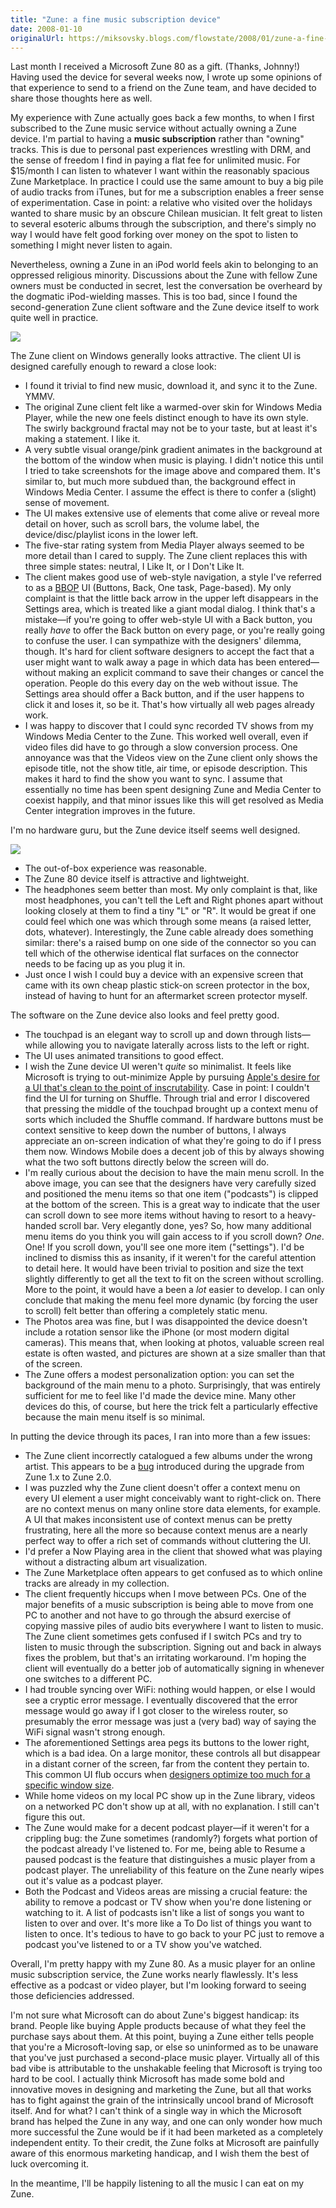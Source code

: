 ```yaml
---
title: "Zune: a fine music subscription device"
date: 2008-01-10
originalUrl: https://miksovsky.blogs.com/flowstate/2008/01/zune-a-fine-mus.html
---
```


<p>
  Last month I received a Microsoft Zune 80 as a gift. (Thanks, Johnny!) Having
  used the device for several weeks now, I wrote up some opinions of that
  experience to send to a friend on the Zune team, and have decided to share
  those thoughts here as well.
</p>
<p>
  My experience with Zune actually goes back a few months, to when I first
  subscribed to the Zune music service without actually owning a Zune device.
  I'm partial to having a <strong>music subscription</strong> rather than
  &quot;owning&quot; tracks. This is due to personal past experiences wrestling
  with DRM, and the sense of freedom I find in paying a flat fee for unlimited
  music. For $15/month I can listen to whatever I want within the reasonably
  spacious Zune Marketplace. In practice I could use the same amount to buy a
  big pile of audio tracks from iTunes, but for me a subscription enables a
  freer sense of experimentation. Case in point: a relative who visited over the
  holidays wanted to share music by an obscure Chilean musician. It felt great
  to listen to several esoteric albums through the subscription, and there's
  simply no way I would have felt good forking over money on the spot to listen
  to something I might never listen to again.
</p>
<p>
  Nevertheless, owning a Zune in an iPod world feels akin to belonging to an
  oppressed religious minority. Discussions about the Zune with fellow Zune
  owners must be conducted in secret, lest the conversation be overheard by the
  dogmatic iPod-wielding masses. This is too bad, since I found the
  second-generation Zune client software and the Zune device itself to work
  quite well in practice.
</p>
<p>
  <img src="/images/flowstate/zune_player.png" />
</p>
<p>
  The Zune client on Windows generally looks attractive. The client UI is
  designed carefully enough to reward a close look:
</p>
<ul>
  <li>
    I found it trivial to find new music, download it, and sync it to the Zune.
    YMMV.
  </li>
  <li>
    The original Zune client felt like a warmed-over skin for Windows Media
    Player, while the new one feels distinct enough to have its own style. The
    swirly background fractal may not be to your taste, but at least it's making
    a statement. I like it.
  </li>
  <li>
    A very subtle visual orange/pink gradient animates in the background at the
    bottom of the window when music is playing. I didn't notice this until I
    tried to take screenshots for the image above and compared them. It's
    similar to, but much more subdued than, the background effect in Windows
    Media Center. I assume the effect is there to confer a (slight) sense of
    movement.
  </li>
  <li>
    The UI makes extensive use of elements that come alive or reveal more detail
    on hover, such as scroll bars, the volume label, the device/disc/playlist
    icons in the lower left.
  </li>
  <li>
    The five-star rating system from Media Player always seemed to be more
    detail than I cared to supply. The Zune client replaces this with three
    simple states: neutral, I Like It, or I Don't Like It.
  </li>
  <li>
    The client makes good use of web-style navigation, a style I've referred to
    as a
    <a
      href="/posts/2005/10-14-bbop-the-ubiquitous-yet-under-examined-ui-model.html"
      >BBOP</a
    >
    UI (Buttons, Back, One task, Page-based). My only complaint is that the
    little back arrow in the upper left disappears in the Settings area, which
    is treated like a giant modal dialog. I think that's a mistake—if you're
    going to offer web-style UI with a Back button, you really <em>have</em> to
    offer the Back button on every page, or you're really going to confuse the
    user. I can sympathize with the designers' dilemma, though. It's hard for
    client software designers to accept the fact that a user might want to walk
    away a page in which data has been entered—without making an explicit
    command to save their changes or cancel the operation. People do this every
    day on the web without issue. The Settings area should offer a Back button,
    and if the user happens to click it and loses it, so be it. That's how
    virtually all web pages already work.
  </li>
  <li>
    I was happy to discover that I could sync recorded TV shows from my Windows
    Media Center to the Zune. This worked well overall, even if video files did
    have to go through a slow conversion process. One annoyance was that the
    Videos view on the Zune client only shows the episode title, not the show
    title, air time, or episode description. This makes it hard to find the show
    you want to sync. I assume that essentially no time has been spent designing
    Zune and Media Center to coexist happily, and that minor issues like this
    will get resolved as Media Center integration improves in the future.
  </li>
</ul>
<p>I'm no hardware guru, but the Zune device itself seems well designed.</p>
<p>
  <img src="/images/flowstate/Zune%20Device.png" />
</p>
<ul>
  <li>The out-of-box experience was reasonable.&nbsp;</li>

  <li>The Zune 80 device itself is attractive and lightweight.</li>

  <li>
    The headphones seem better than most. My only complaint is that, like most
    headphones, you can't tell the Left and Right phones apart without looking
    closely at them to find a tiny &quot;L&quot; or &quot;R&quot;. It would be
    great if one could feel which one was which through some means (a raised
    letter, dots, whatever). Interestingly, the Zune cable already does
    something similar: there's a raised bump on one side of the connector so you
    can tell which of the otherwise identical flat surfaces on the connector
    needs to be facing up as you plug it in.&nbsp;
  </li>

  <li>
    Just once I wish I could buy a device with an expensive screen that came
    with its own cheap plastic stick-on screen protector in the box, instead of
    having to hunt for an aftermarket screen protector myself.
  </li>
</ul>
<p>The software on the Zune device also looks and feel pretty good.</p>
<ul>
  <li>
    The touchpad is an elegant way to scroll up and down through lists—while
    allowing you to navigate laterally across lists to the left or right.
  </li>

  <li>The UI uses animated transitions to good effect.</li>

  <li>
    I wish the Zune device UI weren't <em>quite</em> so minimalist. It feels
    like Microsoft is trying to out-minimize Apple by pursuing
    <a href="/posts/2005/07-22-the-inscrutable-purpose-of-mac-controls.html"
      >Apple's desire for a UI that's clean to the point of inscrutability</a
    >. Case in point: I couldn't find the UI for turning on Shuffle. Through
    trial and error I discovered that pressing the middle of the touchpad
    brought up a context menu of sorts which included the Shuffle command. If
    hardware buttons must be context sensitive to keep down the number of
    buttons, I always appreciate an on-screen indication of what they're going
    to do if I press them now. Windows Mobile does a decent job of this by
    always showing what the two soft buttons directly below the screen will do.
  </li>

  <li>
    I'm really curious about the decision to have the main menu scroll. In the
    above image, you can see that the designers have very carefully sized and
    positioned the menu items so that one item (&quot;podcasts&quot;) is clipped
    at the bottom of the screen. This is a great way to indicate that the user
    can scroll down to see more items without having to resort to a heavy-handed
    scroll bar. Very elegantly done, yes? So, how many additional menu items do
    you think you will gain access to if you scroll down? <em>One</em>. One! If
    you scroll down, you'll see one more item (&quot;settings&quot;). I'd be
    inclined to dismiss this as insanity, if it weren't for the careful
    attention to detail here. It would have been trivial to position and size
    the text slightly differently to get all the text to fit on the screen
    without scrolling. More to the point, it would have a been a
    <em>lot</em> easier to develop. I can only conclude that making the menu
    feel more dynamic (by forcing the user to scroll) felt better than offering
    a completely static menu.
  </li>

  <li>
    The Photos area was fine, but I was disappointed the device doesn't include
    a rotation sensor like the iPhone (or most modern digital cameras). This
    means that, when looking at photos, valuable screen real estate is often
    wasted, and pictures are shown at a size smaller than that of the screen.
  </li>
  <li>
    The Zune offers a modest personalization option: you can set the background
    of the main menu to a photo. Surprisingly, that was entirely sufficient for
    me to feel like I'd made the device mine. Many other devices do this, of
    course, but here the trick felt a particularly effective because the main
    menu itself is so minimal.
  </li>
</ul>
<p>
  In putting the device through its paces, I ran into more than a few issues:
</p>
<ul>
  <li>
    The Zune client incorrectly catalogued a few albums under the wrong artist.
    This appears to be a
    <a href="http://support.microsoft.com/?id=945319">bug</a> introduced during
    the upgrade from Zune 1.x to Zune 2.0.
  </li>

  <li>
    I was puzzled why the Zune client doesn't offer a context menu on every UI
    element a user might conceivably want to right-click on. There are no
    context menus on many online store data elements, for example. A UI that
    makes inconsistent use of context menus can be pretty frustrating, here all
    the more so because context menus are a nearly perfect way to offer a rich
    set of commands without cluttering the UI.
  </li>

  <li>
    I'd prefer a Now Playing area in the client that showed what was playing
    without a distracting album art visualization.
  </li>

  <li>
    The Zune Marketplace often appears to get confused as to which online tracks
    are already in my collection.
  </li>

  <li>
    The client frequently hiccups when I move between PCs. One of the major
    benefits of a music subscription is being able to move from one PC to
    another and not have to go through the absurd exercise of copying massive
    piles of audio bits everywhere I want to listen to music. The Zune client
    sometimes gets confused if I switch PCs and try to listen to music through
    the subscription. Signing out and back in always fixes the problem, but
    that's an irritating workaround. I'm hoping the client will eventually do a
    better job of automatically signing in whenever one switches to a different
    PC.
  </li>

  <li>
    I had trouble syncing over WiFi: nothing would happen, or else I would see a
    cryptic error message. I eventually discovered that the error message would
    go away if I got closer to the wireless router, so presumably the error
    message was just a (very bad) way of saying the WiFi signal wasn't strong
    enough.
  </li>

  <li>
    The aforementioned Settings area pegs its buttons to the lower right, which
    is a bad idea. On a large monitor, these controls all but disappear in a
    distant corner of the screen, far from the content they pertain to. This
    common UI flub occurs when
    <a
      href="/posts/2005/07-13-a-ui-sketch-whose-controls-perfectly-fill-the-window-is-probably-too-good-to-be-true.html"
      >designers optimize too much for a specific window size</a
    >.
  </li>

  <li>
    While home videos on my local PC show up in the Zune library, videos on a
    networked PC don't show up at all, with no explanation. I still can't figure
    this out.
  </li>

  <li>
    The Zune would make for a decent podcast player—if it weren't for a
    crippling bug: the Zune sometimes (randomly?) forgets what portion of the
    podcast already I've listened to. For me, being able to Resume a paused
    podcast is the feature that distinguishes a music player from a podcast
    player. The unreliability of this feature on the Zune nearly wipes out it's
    value as a podcast player.
  </li>

  <li>
    Both the Podcast and Videos areas are missing a crucial feature: the ability
    to remove a podcast or TV show when you're done listening or watching to it.
    A list of podcasts isn't like a list of songs you want to listen to over and
    over. It's more like a To Do list of things you want to listen to once. It's
    tedious to have to go back to your PC just to remove a podcast you've
    listened to or a TV show you've watched.
  </li>
</ul>
<p>
  Overall, I'm pretty happy with my Zune 80. As a music player for an online
  music subscription service, the Zune works nearly flawlessly. It's less
  effective as a podcast or video player, but I'm looking forward to seeing
  those deficiencies addressed.
</p>
<p>
  I'm not sure what Microsoft can do about Zune's biggest handicap: its brand.
  People like buying Apple products because of what they feel the purchase says
  about them. At this point, buying a Zune either tells people that you're a
  Microsoft-loving sap, or else so uninformed as to be unaware that you've just
  purchased a second-place music player. Virtually all of this bad vibe is
  attributable to the unshakable feeling that Microsoft is trying too hard to be
  cool. I actually think Microsoft has made some bold and innovative moves in
  designing and marketing the Zune, but all that works has to fight against the
  grain of the intrinsically uncool brand of Microsoft itself. And for what? I
  can't think of a single way in which the Microsoft brand has helped the Zune
  in any way, and one can only wonder how much more successful the Zune would be
  if it had been marketed as a completely independent entity. To their credit,
  the Zune folks at Microsoft are painfully aware of this enormous marketing
  handicap, and I wish them the best of luck overcoming it.
</p>
<p>
  In the meantime, I'll be happily listening to all the music I can eat on my
  Zune.
</p>
